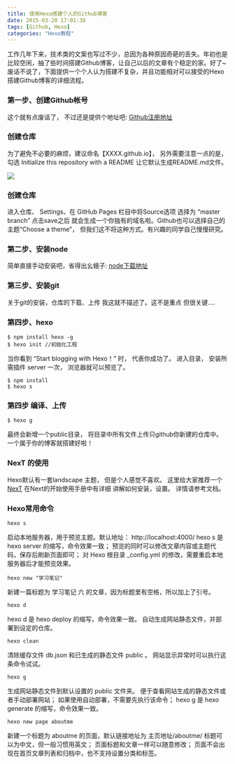 ```yaml
---
title: 使用Hexo搭建个人的Github博客
date: 2015-03-20 17:01:38
tags: [Github, Hexo]
categories: "Hexo教程"
---
```


工作几年下来，技术类的文案也写过不少，总因为各种原因奇葩的丢失。年初也是比较空闲，抽了些时间搭建Github博客，让自己以后的文章有个稳定的家。好了~ 废话不说了，下面提供一个个人认为搭建不复杂，并且功能相对可以接受的Hexo搭建Github博客的详细流程。


### 第一步、创建Github帐号

这个就有点废话了， 不过还是提供个地址吧: [Github注册地址](https://github.com/)

### 创建仓库

为了避免不必要的麻烦，建议命名【XXXX.github.io】， 另外需要注意一点的是， 勾选 Initialize this repository with a README  让它默认生成README.md文件。

![](20180312165407.png)  

### 创建仓库

进入仓库、 Settings、在 GitHub Pages 栏目中将Source选项 选择为 “master branch”  点击save之后 就会生成一个你独有的域名啦。Github也可以选择自己的主题“Choose a theme”， 但我们这不将这种方式。有兴趣的同学自己慢慢研究。

### 第二步、安装node

简单直接手动安装吧，省得出幺蛾子: [node下载地址](http://nodejs.cn/download/)

### 第三步、安装git

关于git的安装，仓库的下载、上传 我这就不描述了。这不是重点  但很关键....

### 第四步、hexo

```
$ npm install hexo -g
$ hexo init //初始化工程
```

当你看到 “Start blogging with Hexo！” 时， 代表你成功了。
进入目录， 安装所需插件
server 一次， 浏览器就可以预览了。

```
$ npm install 
$ hexo s
```

### 第四步 编译、上传

```
$ hexo g 
```

最终会新增一个public目录， 将目录中所有文件上传只github你新建的仓库中。一个属于你的博客就搭建好啦！

### NexT 的使用

Hexo默认有一套landscape 主题， 但是个人感觉不喜欢。 这里给大家推荐一个 [NexT](http://theme-next.iissnan.com/getting-started.html)
在Next的开始使用手册中有详细 讲解如何安装，设置。 详情请参考文档。

### Hexo常用命令

```
hexo s 
````
启动本地服务器，用于预览主题。默认地址： http://localhost:4000/
hexo s 是 hexo server 的缩写，命令效果一致；
预览的同时可以修改文章内容或主题代码，保存后刷新页面即可；
对 Hexo 根目录 _config.yml 的修改，需要重启本地服务器后才能预览效果。

```
hexo new "学习笔记"
````
新建一篇标题为 学习笔记 六 的文章，因为标题里有空格，所以加上了引号。

```
hexo d
````

hexo d 是 hexo deploy 的缩写，命令效果一致。
自动生成网站静态文件，并部署到设定的仓库。

```
hexo clean
````
清除缓存文件 db.json 和已生成的静态文件 public 。
网站显示异常时可以执行这条命令试试。

```
hexo g
````
生成网站静态文件到默认设置的 public 文件夹。
便于查看网站生成的静态文件或者手动部署网站；
如果使用自动部署，不需要先执行该命令；
hexo g 是 hexo generate 的缩写，命令效果一致。

```
hexo new page aboutme
````

新建一个标题为 aboutme 的页面，默认链接地址为 主页地址/aboutme/
标题可以为中文，但一般习惯用英文；
页面标题和文章一样可以随意修改；
页面不会出现在首页文章列表和归档中，也不支持设置分类和标签。